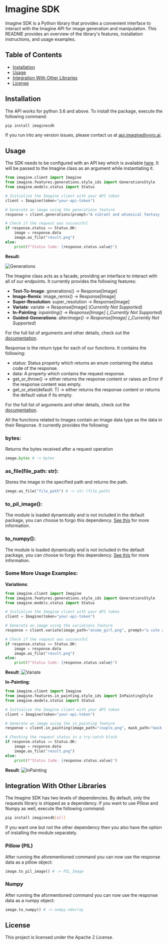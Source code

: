 # Imagine SDK

Imagine SDK is a Python library that provides a convenient interface to interact with the Imagine API for image generation and manipulation. This README provides an overview of the library's features, installation instructions, and usage examples.

## Table of Contents

- [Installation](#installation)
- [Usage](#usage)
- [Integration With Other Libraries](#integration-with-other-libraries)
- [License](#license)

## Installation

The API works for python 3.6 and above. To install the package, execute the following command:

```bash
pip install imaginesdk
```

If you run into any version issues, please contact us at [api.imagine@vyro.ai](api.imagine@vyro.ai).

## Usage

The SDK needs to be configured with an API key which is available [here](https://platform.imagine.art/). It will be passed to the Imagine class as an argument while instantiating it.

```python
from imagine.client import Imagine
from imagine.features.generations.style_ids import GenerationsStyle
from imagine.models.status import Status

# Initialize the Imagine client with your API token
client = Imagine(token="your-api-token")

# Generate an image using the generations feature
response = client.generations(prompt="A vibrant and whimsical fantasy forest with magical creatures, glowing plants, and a flowing river, in a digital painting style inspired by video games like Ori and the Blind Forest.", style=GenerationsStyle.IMAGINE_V5)

# Check if the request was successful
if response.status == Status.OK:
    image = response.data
    image.as_file("result.png")
else:
    print(f"Status Code: {response.status.value}")
```

**Result**:

![Generations](https://user-images.githubusercontent.com/56919667/261864112-0e419627-cbbe-4fb1-82e2-2637ee6392fb.png)

The Imagine class acts as a facade, providing an interface to interact with all of our endpoints. It currently provides the following features:

- **Text-To-Image**: generations() -> Response[Image]
- **Image-Remix**: image_remix() -> Response[Image]
- **Super-Resolution**: super_resolution -> Response[Image]
- **Variate**: variate -> Response[Image] (_Currently Not Supported_)
- **In-Painting**: in*painting() -> Response[Image] (\_Currently Not Supported*)
- **Guided-Generations**: alter*image() -> Response[Image] (\_Currently Not Supported*)

For the full list of arguments and other details, check out the [documentation](https://vyroai.notion.site/API-Documentation-e643af82991f4265841cff2951eac803).

Response is the return type for each of our functions. It contains the following:

- status: Status property which returns an enum containing the status code of the response.
- data: A property which contains the request response.
- get_or_throw() -> either returns the response content or raises an Error if the response content was empty.
- get_or_else(default: T) -> either returns the response content or returns the default value if its empty.

For the full list of arguments and other details, check out the [documentation](https://vyroai.notion.site/API-Documentation-e643af82991f4265841cff2951eac803).

All the functions related to Images contain an Image data type as the data in their Response. It currently provides the following:

### bytes:

Returns the bytes received after a request operation

```python
image.bytes # -> bytes
```

### as_file(file_path: str):

Stores the image in the specified path and returns the path.

```python
image.as_file("file_path") # -> str (file_path)
```

### to_pil_image():

The module is loaded dynamically and is not included in the default package, you can choose to forgo this dependency. [See this](#integration-with-other-libraries) for more information.

### to_numpy():

The module is loaded dynamically and is not included in the default package, you can choose to forgo this dependency. [See this](#integration-with-other-libraries) for more information.

### Some More Usage Examples:

**Variations**:

```python
from imagine.client import Imagine
from imagine.features.generations.style_ids import GenerationsStyle
from imagine.models.status import Status

# Initialize the Imagine client with your API token
client = Imagine(token="your-api-token")

# Generate an image using the variations feature
response = client.variate(image_path="anime_girl.png", prompt="a cute anime girl in a forest", style=GenerationStyle.ANIME)

# Check if the request was successful
if response.status == Status.OK:
    image = response.data
    image.as_file("result.png")
else:
    print(f"Status Code: {response.status.value}")
```

**Result**:
![Variate](https://vyroai.notion.site/image/https%3A%2F%2Fs3-us-west-2.amazonaws.com%2Fsecure.notion-static.com%2F7a2a54f2-c762-45ea-a1bd-c655ed421caa%2Fbanner_2.png?table=block&id=d60f4549-e35c-4044-afaa-7cd9d17803a2&spaceId=60572bb8-cbeb-42ba-b882-c88845384d44&width=2000&userId=&cache=v2)

**In-Painting**:

```python
from imagine.client import Imagine
from imagine.features.in_painting.style_ids import InPaintingStyle
from imagine.models.status import Status

# Initialize the Imagine client with your API token
client = Imagine(token="your-api-token")

# Generate an image using the in_painting feature
response = client.in_painting(image_path="couple.png", mask_path="mask.png", prompt="woman sitting next to a teddy bear", style=InPaintingStyle.BASIC)

# Checking the request status in a try-catch block
if response.status == Status.OK:
    image = response.data
    image.as_file("result.png")
else:
    print(f"Status Code: {response.status.value}")

```

**Result**:
![InPainting](https://vyroai.notion.site/image/https%3A%2F%2Fs3-us-west-2.amazonaws.com%2Fsecure.notion-static.com%2F7017cedd-aeda-4a3e-ad09-54eb8b93399d%2Finpainting.jpg?table=block&id=1bc58f0f-1d7f-465f-b414-200ceb2464b1&spaceId=60572bb8-cbeb-42ba-b882-c88845384d44&width=2000&userId=&cache=v2)

## Integration With Other Libraries

The Imagine SDK has two levels of dependencies. By default, only the requests library is shipped as a dependency. If you want to use Pillow and Numpy as well, execute the following command:

```bash
pip install imaginesdk[all]
```

If you want one but not the other dependency then you also have the option of installing the module separately.

### Pillow (PIL)

After running the aforementioned command you can now use the response data as a pillow object:

```python
image.to_pil_image() # -> PIL_Image
```

### Numpy

After running the aformentioned command you can now use the response data as a numpy object:

```python
image.to_numpy() # -> numpy.ndarray
```

## License

This project is licensed under the Apache 2 License.
